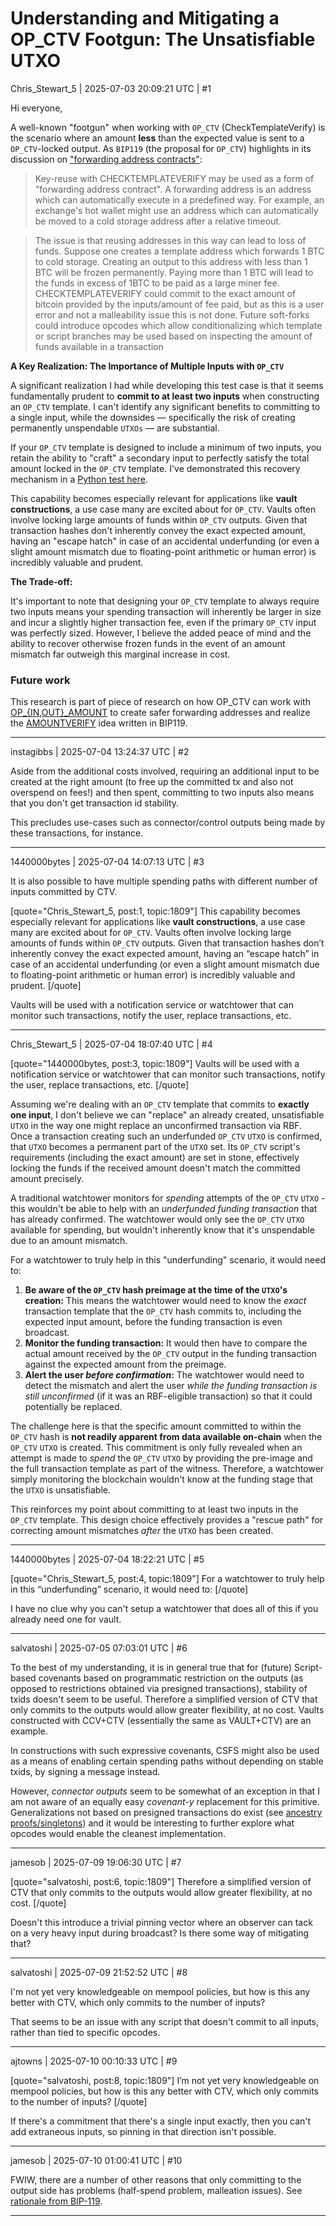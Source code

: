 # Understanding and Mitigating a OP_CTV Footgun: The Unsatisfiable UTXO

Chris_Stewart_5 | 2025-07-03 20:09:21 UTC | #1

Hi everyone,

A well-known "footgun" when working with `OP_CTV` (CheckTemplateVerify) is the scenario where an amount **less** than the expected value is sent to a `OP_CTV`-locked output. As `BIP119` (the proposal for `OP_CTV`) highlights in its discussion on ["forwarding address contracts"](https://github.com/bitcoin/bips/blob/fd1955694b95440bde70890475548dfb59e2e759/bip-0119.mediawiki#forwarding-addresses):

>Key-reuse with CHECKTEMPLATEVERIFY may be used as a form of "forwarding address contract". A forwarding address is an address which can automatically execute in a predefined way. For example, an exchange's hot wallet might use an address which can automatically be moved to a cold storage address after a relative timeout.

>The issue is that reusing addresses in this way can lead to loss of funds. Suppose one creates a template address which forwards 1 BTC to cold storage. Creating an output to this address with less than 1 BTC will be frozen permanently. Paying more than 1 BTC will lead to the funds in excess of 1BTC to be paid as a large miner fee. CHECKTEMPLATEVERIFY could commit to the exact amount of bitcoin provided by the inputs/amount of fee paid, but as this is a user error and not a malleability issue this is not done. Future soft-forks could introduce opcodes which allow conditionalizing which template or script branches may be used based on inspecting the amount of funds available in a transaction

**A Key Realization: The Importance of Multiple Inputs with `OP_CTV`**

A significant realization I had while developing this test case is that it seems fundamentally prudent to **commit to at least two inputs** when constructing an `OP_CTV` template. I can't identify any significant benefits to committing to a single input, while the downsides — specifically the risk of creating permanently unspendable `UTXOs` — are substantial.

If your `OP_CTV` template is designed to include a minimum of two inputs, you retain the ability to "craft" a secondary input to perfectly satisfy the total amount locked in the `OP_CTV` template. I've demonstrated this recovery mechanism in a [Python test here](https://github.com/Christewart/bitcoin/blob/6e13681b0b1612c7f796d7a81bb4ac63062be7fd/test/functional/feature_ctv_amount.py#L118).

This capability becomes especially relevant for applications like **vault constructions**, a use case many are excited about for `OP_CTV`. Vaults often involve locking large amounts of funds within `OP_CTV` outputs. Given that transaction hashes don't inherently convey the exact expected amount, having an "escape hatch" in case of an accidental underfunding (or even a slight amount mismatch due to floating-point arithmetic or human error) is incredibly valuable and prudent.

**The Trade-off:**

It's important to note that designing your `OP_CTV` template to always require two inputs means your spending transaction will inherently be larger in size and incur a slightly higher transaction fee, even if the primary `OP_CTV` input was perfectly sized. However, I believe the added peace of mind and the ability to recover otherwise frozen funds in the event of an amount mismatch far outweigh this marginal increase in cost.

### Future work

This research is part of piece of research on how OP_CTV can work with [OP_{IN,OUT}_AMOUNT](https://delvingbitcoin.org/t/op-inout-amount/549) to create safer forwarding addresses and realize the [AMOUNTVERIFY](https://github.com/bitcoin/bips/blob/fd1955694b95440bde70890475548dfb59e2e759/bip-0119.mediawiki#op_amountverify) idea written in BIP119.

-------------------------

instagibbs | 2025-07-04 13:24:37 UTC | #2

Aside from the additional costs involved, requiring an additional input to be created at the right amount (to free up the committed tx and also not overspend on fees!) and then spent, committing to two inputs also means that you don't get transaction id stability. 

This precludes use-cases such as connector/control outputs being made by these transactions, for instance.

-------------------------

1440000bytes | 2025-07-04 14:07:13 UTC | #3

It is also possible to have multiple spending paths with different number of inputs committed by CTV.

[quote="Chris_Stewart_5, post:1, topic:1809"]
This capability becomes especially relevant for applications like **vault constructions**, a use case many are excited about for `OP_CTV`. Vaults often involve locking large amounts of funds within `OP_CTV` outputs. Given that transaction hashes don’t inherently convey the exact expected amount, having an “escape hatch” in case of an accidental underfunding (or even a slight amount mismatch due to floating-point arithmetic or human error) is incredibly valuable and prudent.
[/quote]

Vaults will be used with a notification service or watchtower that can monitor such transactions, notify the user, replace transactions, etc.

-------------------------

Chris_Stewart_5 | 2025-07-04 18:07:40 UTC | #4

[quote="1440000bytes, post:3, topic:1809"]
Vaults will be used with a notification service or watchtower that can monitor such transactions, notify the user, replace transactions, etc.
[/quote]

Assuming we're dealing with an `OP_CTV` template that commits to **exactly one input**, I don't believe we can "replace" an already created, unsatisfiable `UTXO` in the way one might replace an unconfirmed transaction via RBF. Once a transaction creating such an underfunded `OP_CTV` `UTXO` is confirmed, that `UTXO` becomes a permanent part of the `UTXO` set. Its `OP_CTV` script's requirements (including the exact amount) are set in stone, effectively locking the funds if the received amount doesn't match the committed amount precisely.

A traditional watchtower monitors for *spending* attempts of the `OP_CTV` `UTXO` - this wouldn't be able to help with an *underfunded funding transaction* that has already confirmed. The watchtower would only see the `OP_CTV` `UTXO` available for spending, but wouldn't inherently know that it's unspendable due to an amount mismatch.

For a watchtower to truly help in this "underfunding" scenario, it would need to:

1. **Be aware of the `OP_CTV` hash preimage at the time of the `UTXO`'s creation:** This means the watchtower would need to know the *exact* transaction template that the `OP_CTV` hash commits to, including the expected input amount, before the funding transaction is even broadcast.
2. **Monitor the funding transaction:** It would then have to compare the actual amount received by the `OP_CTV` output in the funding transaction against the expected amount from the preimage.
3. **Alert the user *before confirmation*:** The watchtower would need to detect the mismatch and alert the user *while the funding transaction is still unconfirmed* (if it was an RBF-eligible transaction) so that it could potentially be replaced.

The challenge here is that the specific amount committed to within the `OP_CTV` hash is **not readily apparent from data available on-chain** when the `OP_CTV` `UTXO` is created. This commitment is only fully revealed when an attempt is made to *spend* the `OP_CTV` `UTXO` by providing the pre-image and the full transaction template as part of the witness. Therefore, a watchtower simply monitoring the blockchain wouldn't know at the funding stage that the `UTXO` is unsatisfiable.

This reinforces my point about committing to at least two inputs in the `OP_CTV` template. This design choice effectively provides a "rescue path" for correcting amount mismatches *after* the `UTXO` has been created.

-------------------------

1440000bytes | 2025-07-04 18:22:21 UTC | #5


[quote="Chris_Stewart_5, post:4, topic:1809"]
For a watchtower to truly help in this “underfunding” scenario, it would need to:
[/quote]

I have no clue why you can't setup a watchtower that does all of this if you already need one for vault.

-------------------------

salvatoshi | 2025-07-05 07:03:01 UTC | #6

To the best of my understanding, it is in general true that for (future) Script-based covenants based on programmatic restriction on the outputs (as opposed to restrictions obtained via presigned transactions), stability of txids doesn't seem to be useful. Therefore a simplified version of CTV that only commits to the outputs would allow greater flexibility, at no cost. Vaults constructed with CCV+CTV (essentially the same as VAULT+CTV) are an example.

In constructions with such expressive covenants, CSFS might also be used as a means of enabling certain spending paths without depending on stable txids, by signing a message instead.

However, *connector outputs* seem to be somewhat of an exception in that I am not aware of an equally easy *covenant-y* replacement for this primitive. Generalizations not based on presigned transactions do exist (see [ancestry proofs/singletons](https://delvingbitcoin.org/t/contract-level-relative-timelocks-or-lets-talk-about-ancestry-proofs-and-singletons/1353)) and it would be interesting to further explore what opcodes would enable the cleanest implementation.

-------------------------

jamesob | 2025-07-09 19:06:30 UTC | #7

[quote="salvatoshi, post:6, topic:1809"]
Therefore a simplified version of CTV that only commits to the outputs would allow greater flexibility, at no cost.
[/quote]

Doesn't this introduce a trivial pinning vector where an observer can tack on a very heavy input during broadcast? Is there some way of mitigating that?

-------------------------

salvatoshi | 2025-07-09 21:52:52 UTC | #8

I'm not yet very knowledgeable on mempool policies, but how is this any better with CTV, which only commits to the number of inputs?

That seems to be an issue with any script that doesn't commit to all inputs, rather than tied to specific opcodes.

-------------------------

ajtowns | 2025-07-10 00:10:33 UTC | #9

[quote="salvatoshi, post:8, topic:1809"]
I’m not yet very knowledgeable on mempool policies, but how is this any better with CTV, which only commits to the number of inputs?
[/quote]

If there's a commitment that there's a single input exactly, then you can't add extraneous inputs, so pinning in that direction isn't possible.

-------------------------

jamesob | 2025-07-10 01:00:41 UTC | #10

FWIW, there are a number of other reasons that only committing to the output side has problems (half-spend problem, malleation issues). See [rationale from BIP-119](https://github.com/bitcoin/bips/blob/c17a3dbcebafb6d48a8510438ab9dab58ece1add/bip-0119.mediawiki#committing-to-the-number-of-inputs).

-------------------------

